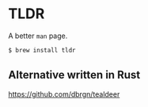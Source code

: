# TLDR

A better `man` page.

```bash
$ brew install tldr
```

## Alternative written in Rust

https://github.com/dbrgn/tealdeer
